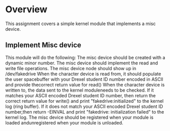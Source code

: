 # Overview
This assignment covers a simple kernel module that implements a misc device.

## Implement Misc device
This module will do the following:
	The misc device should be created with a dynamic minor number.
	The misc device should implement the read and write file operations.
	The misc device node should show up in /dev/fakedrive
	When the character device is read from, it should populate the user spacebuffer with your Drexel student ID number encoded in ASCII and provide thecorrect return value for read()
		When the character device is written to, the data sent to the kernel moduleneeds to be checked. If it matches your ASCII encoded Drexel student ID number, then return the correct return value for write() and print "fakedrive:initialized" to the kernel log (ring buffer).
		If it does not match your ASCII encoded Drexel student ID number,then return -EINVAL and print "fakedrive: initialization failed" to the kernel log.
	The misc device should be registered when your module is loaded andunregistered when your module is unloaded.
